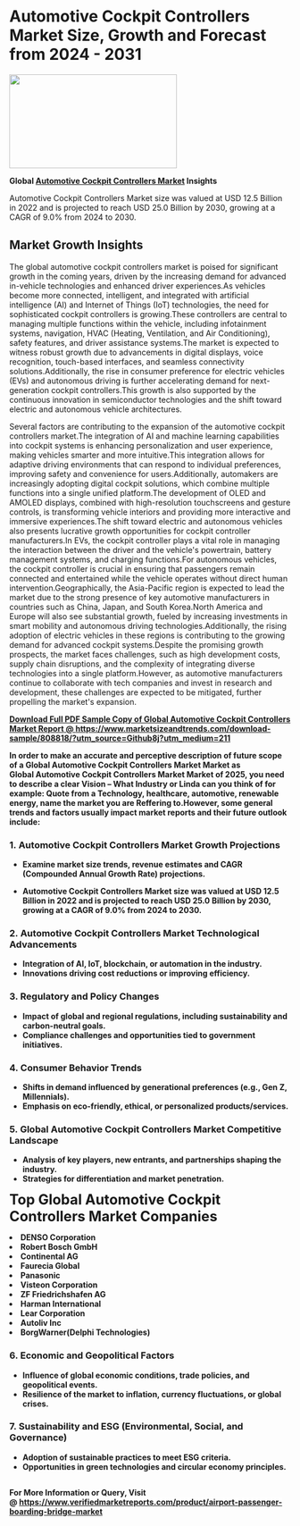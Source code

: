 <H1>Automotive Cockpit Controllers Market Size, Growth and Forecast from 2024 - 2031</H1><img class="aligncenter size-medium wp-image-584254" src="https://thirdeyenews.in/wp-content/uploads/2024/09/Global-Market-Research-300x168.jpeg" alt="" width="300" height="168" /><p><strong>Global&nbsp;<a href="https://www.marketsizeandtrends.com/download-sample/808818/?utm_source=Github8j?utm_medium=211">Automotive Cockpit Controllers Market</a> Insights</strong></p><p>Automotive Cockpit Controllers Market size was valued at USD 12.5 Billion in 2022 and is projected to reach USD 25.0 Billion by 2030, growing at a CAGR of 9.0% from 2024 to 2030.</p><p><h2>Market Growth Insights</h2> <p>The global automotive cockpit controllers market is poised for significant growth in the coming years, driven by the increasing demand for advanced in-vehicle technologies and enhanced driver experiences.As vehicles become more connected, intelligent, and integrated with artificial intelligence (AI) and Internet of Things (IoT) technologies, the need for sophisticated cockpit controllers is growing.These controllers are central to managing multiple functions within the vehicle, including infotainment systems, navigation, HVAC (Heating, Ventilation, and Air Conditioning), safety features, and driver assistance systems.The market is expected to witness robust growth due to advancements in digital displays, voice recognition, touch-based interfaces, and seamless connectivity solutions.Additionally, the rise in consumer preference for electric vehicles (EVs) and autonomous driving is further accelerating demand for next-generation cockpit controllers.This growth is also supported by the continuous innovation in semiconductor technologies and the shift toward electric and autonomous vehicle architectures.</p> <p><strong><a href="#"></a></strong></p> <p>Several factors are contributing to the expansion of the automotive cockpit controllers market.The integration of AI and machine learning capabilities into cockpit systems is enhancing personalization and user experience, making vehicles smarter and more intuitive.This integration allows for adaptive driving environments that can respond to individual preferences, improving safety and convenience for users.Additionally, automakers are increasingly adopting digital cockpit solutions, which combine multiple functions into a single unified platform.The development of OLED and AMOLED displays, combined with high-resolution touchscreens and gesture controls, is transforming vehicle interiors and providing more interactive and immersive experiences.The shift toward electric and autonomous vehicles also presents lucrative growth opportunities for cockpit controller manufacturers.In EVs, the cockpit controller plays a vital role in managing the interaction between the driver and the vehicle's powertrain, battery management systems, and charging functions.For autonomous vehicles, the cockpit controller is crucial in ensuring that passengers remain connected and entertained while the vehicle operates without direct human intervention.Geographically, the Asia-Pacific region is expected to lead the market due to the strong presence of key automotive manufacturers in countries such as China, Japan, and South Korea.North America and Europe will also see substantial growth, fueled by increasing investments in smart mobility and autonomous driving technologies.Additionally, the rising adoption of electric vehicles in these regions is contributing to the growing demand for advanced cockpit systems.Despite the promising growth prospects, the market faces challenges, such as high development costs, supply chain disruptions, and the complexity of integrating diverse technologies into a single platform.However, as automotive manufacturers continue to collaborate with tech companies and invest in research and development, these challenges are expected to be mitigated, further propelling the market's expansion.</p> <p><strong><a href="#"></p><p><span class=""><strong>Download Full PDF Sample Copy of Global Automotive Cockpit Controllers Market Report</strong> @ <a href="https://www.marketsizeandtrends.com/download-sample/808818/?utm_source=Github8j?utm_medium=211" target="_blank">https://www.marketsizeandtrends.com/download-sample/808818/?utm_source=Github8j?utm_medium=211</a></span></p><p>In order to make an accurate and perceptive description of future scope of a Global&nbsp;Automotive Cockpit Controllers Market Market as Global&nbsp;Automotive Cockpit Controllers Market Market of 2025, you need to describe a clear Vision &ndash; What Industry or Linda can you think of for example: Quote from a Technology, healthcare, automotive, renewable energy, name the market you are Reffering to.However, some general trends and factors usually impact market reports and their future outlook include:</p><h3>1.&nbsp;<strong>Automotive Cockpit Controllers Market Growth Projections</strong></h3><ul><li>Examine market size trends, revenue estimates and CAGR (Compounded Annual Growth Rate) projections.</li><li><p>Automotive Cockpit Controllers Market size was valued at USD 12.5 Billion in 2022 and is projected to reach USD 25.0 Billion by 2030, growing at a CAGR of 9.0% from 2024 to 2030.</p></li></ul><h3>2.&nbsp;<strong>Automotive Cockpit Controllers Market Technological Advancements</strong></h3><ul><li>Integration of AI, IoT, blockchain, or automation in the industry.</li><li>Innovations driving cost reductions or improving efficiency.</li></ul><h3>3.&nbsp;<strong>Regulatory and Policy Changes</strong></h3><ul><li>Impact of global and regional regulations, including sustainability and carbon-neutral goals.</li><li>Compliance challenges and opportunities tied to government initiatives.</li></ul><h3>4.&nbsp;<strong>Consumer Behavior Trends</strong></h3><ul><li>Shifts in demand influenced by generational preferences (e.g., Gen Z, Millennials).</li><li>Emphasis on eco-friendly, ethical, or personalized products/services.</li></ul><h3>5.&nbsp;<strong>Global Automotive Cockpit Controllers Market Competitive Landscape</strong></h3><ul><li>Analysis of key players, new entrants, and partnerships shaping the industry.</li><li>Strategies for differentiation and market penetration.</li></ul><p data-pm-slice="1 1 []"><span style="color: inherit; font-family: inherit; font-size: 25px;">Top Global Automotive Cockpit Controllers Market Companies</span></p><div class="" data-test-id=""><p><li>DENSO Corporation</li><li> Robert Bosch GmbH</li><li> Continental AG</li><li> Faurecia Global</li><li> Panasonic</li><li> Visteon Corporation</li><li> ZF Friedrichshafen AG</li><li> Harman International</li><li> Lear Corporation</li><li> Autoliv Inc</li><li> BorgWarner(Delphi Technologies)</li></p></div><h3>6.&nbsp;<strong>Economic and Geopolitical Factors</strong></h3><ul><li>Influence of global economic conditions, trade policies, and geopolitical events.</li><li>Resilience of the market to inflation, currency fluctuations, or global crises.</li></ul><h3>7.&nbsp;<strong>Sustainability and ESG (Environmental, Social, and Governance)</strong></h3><ul><li>Adoption of sustainable practices to meet ESG criteria.</li><li>Opportunities in green technologies and circular economy principles.</li></ul><h2><strong style="font-size: 14px;">For More Information or Query, Visit @&nbsp;</strong><a style="background-color: #ffffff; font-size: 14px;" href="https://www.marketsizeandtrends.com/report/automotive-cockpit-controllers-market/" target="_blank">https://www.verifiedmarketreports.com/product/airport-passenger-boarding-bridge-market</a></h2>